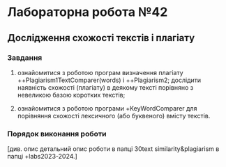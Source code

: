 # Лабораторна робота №42

## Дослідження схожості текстів і плагіату

### Завдання

1. ознайомитися з роботою програм визначення плагіату ++Plagiarism1TextComparer(words) і ++Plagiarism2; дослідити наявність схожості (плагіату) в деякому тексті порівняно з невеликою базою коротких текстів;

2. ознайомитися з роботою програми +KeyWordComparer для порівняння схожості лексичного (або буквеного) вмісту текстів.

### Порядок виконання роботи

[див. опис детальний опис роботи в папці 30text similarity&plagiarism в папці +labs2023-2024.]

